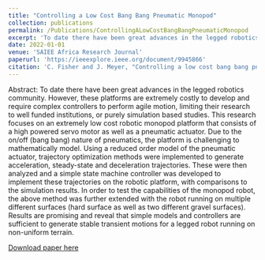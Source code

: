 ```yaml
---
title: "Controlling a Low Cost Bang Bang Pneumatic Monopod"
collection: publications
permalink: /Publications/ControllingALowCostBangBangPneumaticMonopod
excerpt: 'To date there have been great advances in the legged robotics community. However, these platforms are extremely costly to develop and require complex controllers to perform agile motion, limiting their research to well funded institutions, or purely simulation based studies. This research focuses on an extremely low cost robotic monopod platform that consists of a high powered servo motor as well as a pneumatic actuator. Due to the on/off (bang bang) nature of pneumatics, the platform is challenging to mathematically model. Using a reduced order model of the pneumatic actuator, trajectory optimization methods were implemented to generate acceleration, steady-state and deceleration trajectories. These were then analyzed and a simple state machine controller was developed to implement these trajectories on the robotic platform, with comparisons to the simulation results. In order to test the capabilities of the monopod robot, the above method was further extended with the robot running on multiple different surfaces (hard surface as well as two different gravel surfaces). Results are promising and reveal that simple models and controllers are sufficient to generate stable transient motions for a legged robot running on non-uniform terrain.'
date: 2022-01-01
venue: 'SAIEE Africa Research Journal'
paperurl: 'https://ieeexplore.ieee.org/document/9945866'
citation: 'C. Fisher and J. Meyer, "Controlling a low cost bang bang pneumatic monopod," in SAIEE Africa Research Journal, vol. 113, no. 4, pp. 165-170, Dec. 2022, doi: 10.23919/SAIEE.2022.9945866.'
---
```

Abstract: To date there have been great advances in the legged robotics community. However, these platforms are extremely costly to develop and require complex controllers to perform agile motion, limiting their research to well funded institutions, or purely simulation based studies. This research focuses on an extremely low cost robotic monopod platform that consists of a high powered servo motor as well as a pneumatic actuator. Due to the on/off (bang bang) nature of pneumatics, the platform is challenging to mathematically model. Using a reduced order model of the pneumatic actuator, trajectory optimization methods were implemented to generate acceleration, steady-state and deceleration trajectories. These were then analyzed and a simple state machine controller was developed to implement these trajectories on the robotic platform, with comparisons to the simulation results. In order to test the capabilities of the monopod robot, the above method was further extended with the robot running on multiple different surfaces (hard surface as well as two different gravel surfaces). Results are promising and reveal that simple models and controllers are sufficient to generate stable transient motions for a legged robot running on non-uniform terrain.

[Download paper here](http://Callen-Fisher.github.io/Publications/ControllingALowCostBangBangPneumaticMonopod.pdf)


